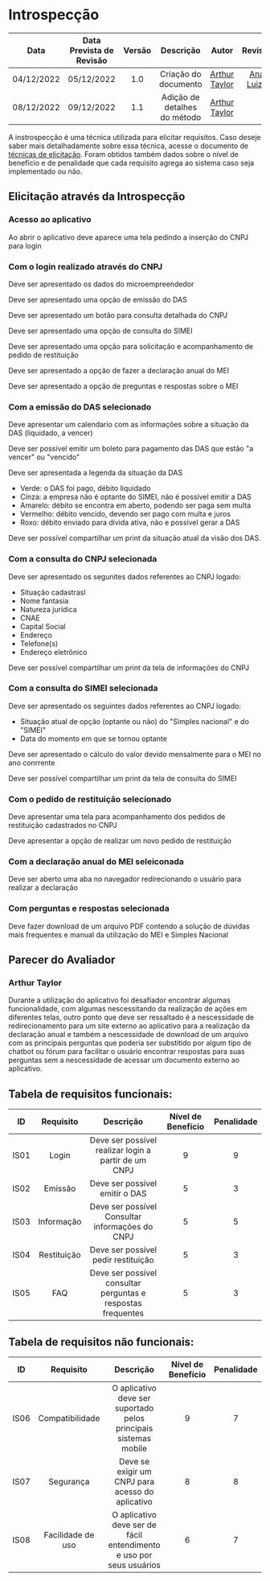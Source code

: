 # Introspecção

|Data|Data Prevista de Revisão|Versão|Descrição|Autor|Revisor|
| :----------: |:----------:| :------: | :-----------: | :---------: |:---------: |
|04/12/2022|05/12/2022|1.0|Criação do documento| [Arthur Taylor](https://github.com/Eruel6) |[Ana Luiza](https://github.com/AnHoff)|
|08/12/2022|09/12/2022|1.1|Adição de detalhes do método| [Arthur Taylor](https://github.com/Eruel6) |

A instrospecção é uma técnica utilizada para elicitar requisitos. Caso deseje saber mais detalhadamente sobre essa técnica, acesse o documento de [técnicas de elicitação](https://requisitos-de-software.github.io/2022.2-MEI/Requisitos/Elicita%C3%A7%C3%A3o/tecnicas-elicitacao/). Foram obtidos também dados sobre o nível de benefício e de penalidade que cada requisito agrega ao sistema caso seja implementado ou não.

## Elicitação através da Introspecção

### Acesso ao aplicativo

Ao abrir o aplicativo deve aparece uma tela pedindo a inserção do CNPJ para login

### Com o login realizado através do CNPJ

Deve ser apresentado os dados do microempreendedor

Deve ser apresentado uma opção de emissão do DAS

Deve ser apresentado um botão para consulta detalhada do CNPJ

Deve ser apresentado uma opção de consulta do SIMEI

Deve ser apresentado uma opção para solicitação e acompanhamento de pedido de restituição

Deve ser apresentado a opção de fazer a declaração anual do MEI 

Deve ser apresentado a opção de preguntas e respostas sobre o MEI

### Com a emissão do DAS selecionado 


Deve apresentar um calendario com as informações sobre a situação da DAS (liquidado, a vencer)

Deve ser possível emitir um boleto para pagamento das DAS que estão "a vencer" ou "vencido"

Deve ser apresentada a legenda da situação da DAS 
- Verde: o DAS foi pago, débito liquidado
- Cinza: a empresa não é optante do SIMEI, não é possível emitir a DAS
- Amarelo: débito se encontra em aberto, podendo ser paga sem multa
- Vermelho: débito vencido, devendo ser pago com multa e juros
- Roxo: débito enviado para dívida ativa, não e possível gerar a DAS

Deve ser possível compartilhar um print da situação atual da visão dos DAS.

### Com a consulta do CNPJ selecionada

Deve ser apresentado os segunites dados referentes ao CNPJ logado:
- Situação cadastrasl
- Nome fantasia
- Natureza jurídica
- CNAE
- Capital Social
- Endereço
- Telefone(s)
- Endereço eletrônico

Deve ser possível compartilhar um print da tela de informações do CNPJ

### Com a consulta do SIMEI selecionada

Deve ser apresentado os seguintes dados referentes ao CNPJ logado:
- Situação atual de opção (optante ou não) do "Simples nacional" e do "SIMEI"
- Data do momento em que se tornou optante

Deve ser apresentado o cálculo do valor devido mensalmente para o MEI no ano conrrente

Deve ser possível compartilhar um print da tela de consulta do SIMEI

### Com o pedido de restituição selecionado

Deve apresentar uma tela para acompanhamento dos pedidos de restituição cadastrados no CNPJ

Deve apresentar a opção de realizar um novo pedido de restituição 

### Com a declaração anual do MEI seleiconada

Deve ser aberto uma aba no navegador redirecionando o usuário para realizar a declaração

### Com perguntas e respostas selecionada

Deve fazer download de um arquivo PDF contendo a solução de dúvidas mais frequentes e manual da utilização do MEI e Simples Nacional


## Parecer do Avaliador 

### Arthur Taylor 

Durante a utilização do aplicativo foi desafiador encontrar algumas funcionalidade, com algumas nescessitando da realização de ações em diferentes telas, outro ponto que deve ser ressaltado é a nescessidade de redirecionamento para um site externo ao aplicativo para a realização da declaração anual e também a nescessidade de download de um arquivo com as principais perguntas que poderia ser substitído por algum tipo de chatbot ou fórum para facilitar o usuário encontrar respostas para suas perguntas sem a nescessidade de acessar um documento externo ao aplicativo.


## Tabela de requisitos funcionais:

|ID|Requisito|Descrição|Nível de Benefício| Penalidade |
| :----------: |:----------:| :------: | :-----------: | :---------: |
|IS01|Login|Deve ser possível realizar login a partir de um CNPJ|9|9|
|IS02|Emissão|Deve ser possível emitir o DAS|5|3|
|IS03|Informação|Deve ser possível Consultar informações do CNPJ|5|5|
|IS04|Restituição|Deve ser possível pedir restituição|5|3|
|IS05|FAQ|Deve ser possível consultar perguntas e respostas frequentes|5|3|

## Tabela de requisitos não funcionais:

|ID|Requisito|Descrição|Nível de Benefício| Penalidade |
| :----------: |:----------:| :------: | :-----------: | :---------: |
|IS06|Compatibilidade|O aplicativo deve ser suportado pelos principais sistemas mobile|9|7|
|IS07|Segurança|Deve se exigir um CNPJ para acesso do aplicativo|8|8|
|IS08|Facilidade de uso|O aplicativo deve ser de fácil entendimento e uso por seus usuários|6|7|
